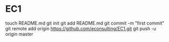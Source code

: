EC1
===

touch README.md
git init
git add README.md
git commit -m "first commit"
git remote add origin https://github.com/econsulting/EC1.git
git push -u origin master
